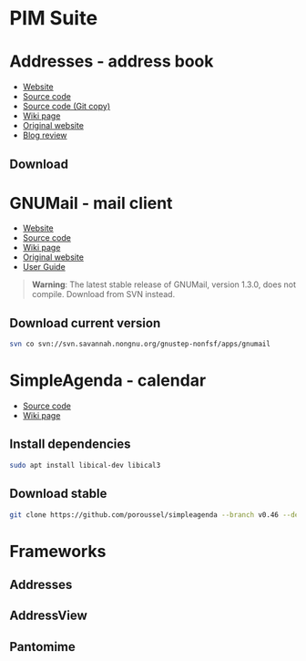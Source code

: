 # <big>PIM Suite</big>
# Addresses - address book

* [Website](http://gap.nongnu.org/addresses/index.html)
* [Source code](http://svn.savannah.gnu.org/viewvc/gap/trunk/system-apps/Addresses/)
* [Source code (Git copy)](https://github.com/gnustep/gap/tree/master/system-apps/Addresses)
* [Wiki page](http://wiki.gnustep.org/index.php/Addresses)
* [Original website](http://giesler.biz/bjoern/en/sw_addr.html)
* [Blog review](https://web.archive.org/web/20120306102332if_/http://gnustep.blogspot.com/2008/02/addresses-contact-manager.html)

## Download

<!-- ```bash
git clone \
  --depth 1  \
  --filter=blob:none  \
  --sparse \
  https://github.com/gnustep/gap \
;
cd gap
    git sparse-checkout set system-apps/Addresses
    # git checkout 

``` -->

# GNUMail - mail client

* [Website](https://www.nongnu.org/gnustep-nonfsf/gnumail/index.html)
* [Source code](http://svn.savannah.gnu.org/viewvc/gnustep-nonfsf/apps/gnumail/)
* [Wiki page](http://wiki.gnustep.org/index.php/GNUMail)
* [Original website](https://web.archive.org/web/20090429071302if_/http://www.collaboration-world.com/gnumail/)
* [User Guide](http://gnustep.made-it.com/Guides/GNUmail.html)

> **Warning**: The latest stable release of GNUMail, version 1.3.0, does not compile. Download from SVN instead.

## Download current version

```bash
svn co svn://svn.savannah.nongnu.org/gnustep-nonfsf/apps/gnumail
```

# SimpleAgenda - calendar

* [Source code](https://github.com/poroussel/simpleagenda#readme)
* [Wiki page](http://wiki.gnustep.org/index.php/SimpleAgenda.app)

## Install dependencies

```bash
sudo apt install libical-dev libical3
```

## Download stable

```bash
git clone https://github.com/poroussel/simpleagenda --branch v0.46 --depth 1
```

# Frameworks

## Addresses
## AddressView
## Pantomime
